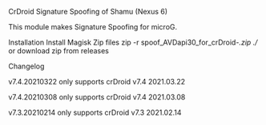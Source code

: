 CrDroid Signature Spoofing of Shamu (Nexus 6)

This module makes Signature Spoofing for microG.

Installation
Install Magisk
Zip files zip -r spoof_AVDapi30_for_crDroid-*.zip ./* or download zip from releases


Changelog

v7.4.20210322
only supports crDroid v7.4 2021.03.22

v7.4.20210308
only supports crDroid v7.4 2021.03.08

v7.3.20210214
only supports crDroid v7.3 2021.02.14
